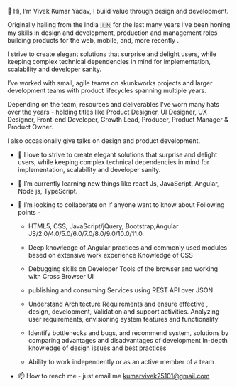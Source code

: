 👋 Hi, I’m Vivek Kumar Yadav, I build value through design and development.

Originally hailing from the India 🇮🇳  for the last many years I’ve been honing my skills in design and development, production and management roles building products for the web, mobile, and, more recently .

I strive to create elegant solutions that surprise and delight users, while keeping complex technical dependencies in mind for implementation, scalability and developer sanity.

I’ve worked with small, agile teams on skunkworks projects and larger development teams with product lifecycles spanning multiple years.

Depending on the team, resources and deliverables I’ve worn many hats over the years - holding titles like Product Designer, UI Designer, UX Designer, Front-end Developer, Growth Lead, Producer, Product Manager & Product Owner.

I also occasionally give talks on design and product development.

- 👀 I love to  strive to create elegant solutions that surprise and delight users, while keeping complex technical dependencies in mind for implementation, scalability and developer sanity.

- 🌱 I’m currently learning new things like react Js, JavaScript, Angular, Node js, TypeScript.

- 💞️ I’m looking to collaborate on If anyone want to know about Following points -
  
  - HTML5, CSS, JavaScript/jQuery, Bootstrap,Angular JS/2.0/4.0/5.0/6.0/7.0/8.0/9.0/10.0/11.0.
  
  - Deep knowledge of Angular practices and commonly used modules based on extensive work experience
  Knowledge of CSS
  
  - Debugging skills on Developer Tools of the browser and working with Cross Browser UI
  
  - publishing and consuming Services using REST API over JSON
 
  - Understand Architecture Requirements and ensure effective , design, development, Validation and support activities.
  Analyzing user requirements, envisioning system features and functionality
  
  - Identify bottlenecks and bugs, and recommend system, solutions by comparing advantages and disadvantages of development
  In-depth knowledge of design issues and best practices
   
  - Ability to work independently or as an active member of a team
   
- 📫 How to reach me - just email me kumarvivek25101@gmail.com


<!---
vivekyadav1234/vivekyadav1234 is a ✨ special ✨ repository because its `README.md` (this file) appears on your GitHub profile.
You can click the Preview link to take a look at your changes.
--->
